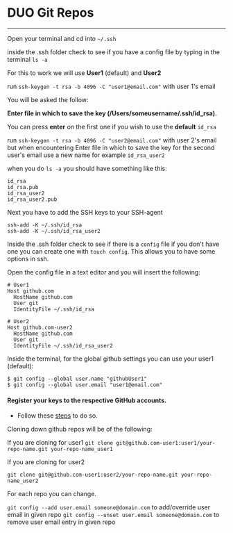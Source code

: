 # DUO Git Repos
----------------------------------------------------------------

Open your terminal and cd into `~/.ssh`

inside the .ssh folder
check to see if you have a config file by typing in the terminal 
`ls -a`

For this to work we will use **User1** (default) and **User2**

run `ssh-keygen -t rsa -b 4096 -C "user1@email.com"` with user 1's email

You will be asked the follow:

**Enter file in which to save the key (/Users/someusername/.ssh/id_rsa).**

You can press **enter** on the first one if you wish to use the **default** `id_rsa`

run `ssh-keygen -t rsa -b 4096 -C "user2@email.com"` with user 2's email but when  encountering Enter file in which to save the key for the second user's email use a new name for example `id_rsa_user2`



when you do `ls -a` you should have something like this:

```
id_rsa
id_rsa.pub
id_rsa_user2
id_rsa_user2.pub
```

Next you have to add the SSH keys to your SSH-agent

```
ssh-add -K ~/.ssh/id_rsa
ssh-add -K ~/.ssh/id_rsa_user2
```

Inside the .ssh folder check to see if there is a `config` file if you don't have one you can create one with `touch config`. This allows you to have some options in ssh. 

Open the config file in a text editor and you will insert the following:

```
# User1
Host github.com
  HostName github.com
  User git
  IdentityFile ~/.ssh/id_rsa
  
# User2
Host github.com-user2   
  HostName github.com
  User git
  IdentityFile ~/.ssh/id_rsa_user2
```

Inside the terminal, for the global github settings you can use your user1 (default):

```
$ git config --global user.name "githubUser1"
$ git config --global user.email "user1@email.com"
```



#### Register your keys to the respective GitHub accounts.

- Follow these [steps](https://help.github.com/articles/adding-a-new-ssh-key-to-your-github-account/) to do so.



Cloning down github repos will be of the following:

 If you are cloning for user1
`git clone git@github.com-user1:user1/your-repo-name.git your-repo-name_user1`

 If you are cloning for user2

`git clone git@github.com-user1:user2/your-repo-name.git your-repo-name_user2`



For each repo you can change.

`git config --add user.email someone@domain.com` to add/override user email in given repo
`git config --unset user.email someone@domain.com` to remove user email entry in given repo



